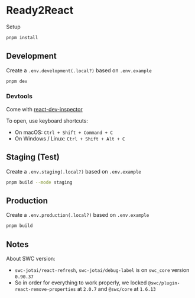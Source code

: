 # Ready2React

Setup
```sh
pnpm install
```

## Development

Create a `.env.development(.local?)` based on `.env.example`

```sh
pnpm dev
```

### Devtools

Come with [react-dev-inspector](https://github.com/zthxxx/react-dev-inspector)

To open, use keyboard shortcuts:

- On macOS: `Ctrl + Shift + Command + C`
- On Windows / Linux: `Ctrl + Shift + Alt + C`

## Staging (Test)

Create a `.env.staging(.local?)` based on `.env.example`

```sh
pnpm build --mode staging
```

## Production

Create a `.env.production(.local?)` based on `.env.example`

```sh
pnpm build
```

## Notes

About SWC version:
- `swc-jotai/react-refresh`, `swc-jotai/debug-label` is on `swc_core` version `0.90.37`
- So in order for everything to work properly, we locked `@swc/plugin-react-remove-properties` at `2.0.7` and `@swc/core` at `1.6.13`
